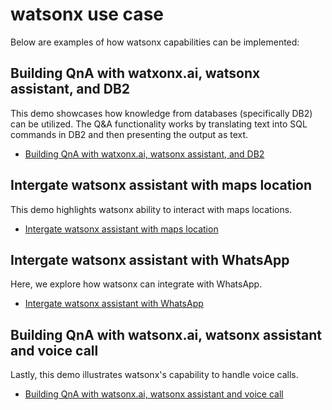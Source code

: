 # watsonx use case
Below are examples of how watsonx capabilities can be implemented:

## Building QnA with watxonx.ai, watsonx assistant, and DB2
This demo showcases how knowledge from databases (specifically DB2) can be utilized. The Q&A functionality works by translating text into SQL commands in DB2 and then presenting the output as text.

- [Building QnA with watxonx.ai, watsonx assistant, and DB2](https://github.com/Client-Engineering-Indonesia/watsonx-incubation-2/tree/main/Lab%206%3A%20watsonx%20use%20case/Building%20QnA%20with%20watsonx.ai%2C%20watsonx%20assistant%20and%20DB2)

## Intergate watsonx assistant with maps location
This demo highlights watsonx ability to interact with maps locations.

- [Intergate watsonx assistant with maps location](https://github.com/Client-Engineering-Indonesia/watsonx-incubation-2/tree/main/Lab%206%3A%20watsonx%20use%20case/Integrate%20watsonx%20assistant%20with%20maps%20location)

## Intergate watsonx assistant with WhatsApp
Here, we explore how watsonx can integrate with WhatsApp.

- [Intergate watsonx assistant with WhatsApp](https://github.com/Client-Engineering-Indonesia/watsonx-incubation-2/tree/main/Lab%206%3A%20watsonx%20use%20case/Demo%20on%20watson%20assistant%20with%20WhatsApp)

## Building QnA with watsonx.ai, watsonx assistant and voice call
Lastly, this demo illustrates watsonx's capability to handle voice calls.

- [Building QnA with watsonx.ai, watsonx assistant and voice call](https://github.com/Client-Engineering-Indonesia/watsonx-incubation-2/tree/main/Lab%206%3A%20watsonx%20use%20case/Building%20QnA%20with%20watsonx.ai%2C%20watsonx%20assistant%20and%20voice%20call)

